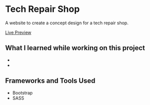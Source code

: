 # Tech Repair Shop

A website to create a concept design for a tech repair shop.

[Live Preview]()

## What I learned while working on this project

- 
- 

## Frameworks and Tools Used

- Bootstrap
- SASS
